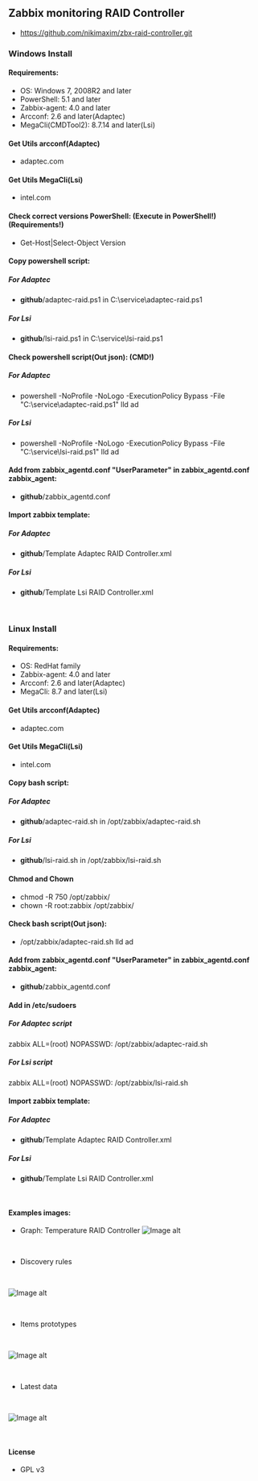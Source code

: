 ## Zabbix monitoring RAID Controller
- https://github.com/nikimaxim/zbx-raid-controller.git

### Windows Install 
#### Requirements:
- OS: Windows 7, 2008R2 and later
- PowerShell: 5.1 and later
- Zabbix-agent: 4.0 and later
- Arcconf: 2.6 and later(Adaptec)
- MegaCli(CMDTool2): 8.7.14 and later(Lsi)

#### Get Utils arcconf(Adaptec)
- adaptec.com

#### Get Utils MegaCli(Lsi)
- intel.com

#### Check correct versions PowerShell: (Execute in PowerShell!) (Requirements!)
- Get-Host|Select-Object Version

#### Copy powershell script:
##### For Adaptec
- **github**/adaptec-raid.ps1 in C:\service\adaptec-raid.ps1
##### For Lsi
- **github**/lsi-raid.ps1 in C:\service\lsi-raid.ps1

#### Check powershell script(Out json): (CMD!)
##### For Adaptec
- powershell -NoProfile -NoLogo -ExecutionPolicy Bypass -File "C:\service\adaptec-raid.ps1" lld ad
##### For Lsi
- powershell -NoProfile -NoLogo -ExecutionPolicy Bypass -File "C:\service\lsi-raid.ps1" lld ad

#### Add from zabbix_agentd.conf "UserParameter" in zabbix_agentd.conf zabbix_agent:
- **github**/zabbix_agentd.conf

#### Import zabbix template:
##### For Adaptec
- **github**/Template Adaptec RAID Controller.xml
##### For Lsi
- **github**/Template Lsi RAID Controller.xml

<br/>

### Linux Install 
#### Requirements:
- OS: RedHat family
- Zabbix-agent: 4.0 and later
- Arcconf: 2.6 and later(Adaptec)
- MegaCli: 8.7 and later(Lsi)

#### Get Utils arcconf(Adaptec)
- adaptec.com

#### Get Utils MegaCli(Lsi)
- intel.com

#### Copy bash script:
##### For Adaptec
- **github**/adaptec-raid.sh in /opt/zabbix/adaptec-raid.sh
##### For Lsi
- **github**/lsi-raid.sh in /opt/zabbix/lsi-raid.sh

#### Chmod and Chown
- chmod -R 750 /opt/zabbix/
- chown -R root:zabbix /opt/zabbix/

#### Check bash script(Out json):
- /opt/zabbix/adaptec-raid.sh lld ad

#### Add from zabbix_agentd.conf "UserParameter" in zabbix_agentd.conf zabbix_agent:
- **github**/zabbix_agentd.conf

#### Add in /etc/sudoers
##### For Adaptec script
zabbix  ALL=(root) NOPASSWD: /opt/zabbix/adaptec-raid.sh
##### For Lsi script
zabbix ALL=(root) NOPASSWD: /opt/zabbix/lsi-raid.sh

#### Import zabbix template:
##### For Adaptec
- **github**/Template Adaptec RAID Controller.xml
##### For Lsi
- **github**/Template Lsi RAID Controller.xml

<br/>

#### Examples images:
- Graph: Temperature RAID Controller
![Image alt](https://github.com/nikimaxim/zbx-raid-controller/blob/master/img/3.png)

<br/>

- Discovery rules

<br/>

![Image alt](https://github.com/nikimaxim/zbx-raid-controller/blob/master/img/1.png)

<br/>

- Items prototypes

<br/>

![Image alt](https://github.com/nikimaxim/zbx-raid-controller/blob/master/img/2.png)

<br/>

- Latest data

<br/>

![Image alt](https://github.com/nikimaxim/zbx-raid-controller/blob/master/img/4.png)

<br/>

#### License
- GPL v3